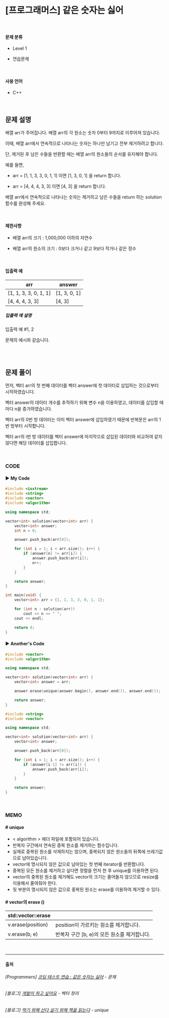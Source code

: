 # [프로그래머스] 같은 숫자는 싫어

<br>

#### 문제 분류

- Level 1

- 연습문제

<br>

#### 사용 언어

- C++

<br>

## 문제 설명

배열 arr가 주어집니다. 배열 arr의 각 원소는 숫자 0부터 9까지로 이루어져 있습니다.

이때, 배열 arr에서 연속적으로 나타나는 숫자는 하나만 남기고 전부 제거하려고 합니다.

단, 제거된 후 남은 수들을 반환할 때는 배열 arr의 원소들의 순서를 유지해야 합니다.

예를 들면,

- arr = [1, 1, 3, 3, 0, 1, 1] 이면 [1, 3, 0, 1] 을 return 합니다.

- arr = [4, 4, 4, 3, 3] 이면 [4, 3] 을 return 합니다.

배열 arr에서 연속적으로 나타나는 숫자는 제거하고 남은 수들을 return 하는 solution 함수를 완성해 주세요.

<br>

#### 제한사항

- 배열 arr의 크기 : 1,000,000 이하의 자연수

- 배열 arr의 원소의 크기 : 0보다 크거나 같고 9보다 작거나 같은 정수

<br>

#### 입출력 예

| arr                   | answer       |
| --------------------- | ------------ |
| [1, 1, 3, 3, 0, 1, 1] | [1, 3, 0, 1] |
| [4, 4, 4, 3, 3]       | [4, 3]       |

##### 입출력 예 설명

입출력 예 #1, 2

문제의 예시와 같습니다.

<br>

<br>

## 문제 풀이

먼저, 벡터 arr의 첫 번째 데이터를 벡터 answer에 첫 데이터로 삽입하는 것으로부터 시작하였습니다.

벡터 answer의 데이터 개수를 추적하기 위해 변수 n을 이용하였고, 데이터를 삽입할 때마다 n을 증가하였습니다.

벡터 arr의 0번 방 데이터는 이미 벡터 answer에 삽입하였기 때문에 반복문은 arr의 1번 방부터 시작합니다.

벡터 arr의 i번 방 데이터를 벡터 answer에 마지막으로 삽입된 데이터와 비교하여 같지 않다면 해당 데이터를 삽입합니다. 

<br>

### CODE

#### ▶ My Code

```c++
#include <iostream>
#include <string>
#include <vector>
#include <algorithm>

using namespace std;

vector<int> solution(vector<int> arr) {
	vector<int> answer;
	int n = 0;

	answer.push_back(arr[0]);

	for (int i = 1; i < arr.size(); i++) {
		if (answer[n] != arr[i]) {
			answer.push_back(arr[i]);
			n++;
		}
	}

	return answer;
}

int main(void) {
	vector<int> arr = {1, 1, 3, 3, 0, 1, 1};

	for (int n : solution(arr))
		cout << n << " ";
	cout << endl;

	return 0;
}
```

#### ▶ Another's Code

```c++
#include <vector>
#include <algorithm>

using namespace std;

vector<int> solution(vector<int> arr) {
	vector<int> answer = arr;

	answer.erase(unique(answer.begin(), answer.end()), answer.end());

	return answer;
}
```

```c++
#include <string>
#include <vector>

using namespace std;

vector<int> solution(vector<int> arr) {
	vector<int> answer;

	answer.push_back(arr[0]);

	for (int i = 1; i < arr.size(); i++) {
		if (answer[i-1] != arr[i]) {
			answer.push_back(arr[i]);
		}
	}

	return answer;
}
```

<br>

### MEMO

#### # unique

- < algorithm > 헤더 파일에 포함되어 있습니다.
- 반복자 구간에서 연속된 중복 원소를  제거하는 함수입니다.
- 실제로 중복된 원소를 삭제하지는 않으며, 중복되지 않은 원소들의 뒤쪽에 쓰레기값으로 남아있습니다.
- vector에 명시되지 않은 값으로 남아있는 첫 번째 iterator를 반환합니다.
- 중복된 모든 원소를 제거하고 싶다면 정렬을 먼저 한 후 unique를 이용하면 된다.
- vector의 중복된 원소를 제거해도 vector의 크기는 줄어들지 않으므로 resize를 이용해서 줄여줘야 한다.
- 뒷 부분의 명시되지 않은 값으로 중복된 원소는 erase를 이용하여 제거할 수 있다.

#### # vector의 erase ()

| std::vector::erase |                                              |
| ------------------ | -------------------------------------------- |
| v.erase(position)  | position이 가르키는 원소를 제거합니다.       |
| v.erase(b, e)      | 반복자 구간 [b, e)의 모든 원소를 제거합니다. |

<br>

******

#### 출처

###### [Programmers] [코딩 테스트 연습 : 같은 숫자는 싫어](https://programmers.co.kr/learn/courses/30/lessons/12906) - 문제

###### [블로그] [개발이 하고 싶어요](https://hyeonstorage.tistory.com/324) - 벡터 정리

###### [블로그] [먹기 위해 산다 살기 위해 책을 읽는다](https://hycszero.tistory.com/99) - unique

